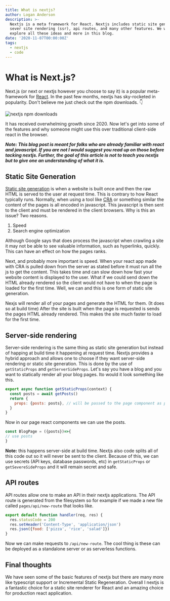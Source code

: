 ```yaml
---
title: What is nextjs?
author: Logan Anderson
description: >-
  Nextjs is a meta framework for React. Nextjs includes static site generation,
  sever site rendering (ssr), api routes, and many other features. We will
  explore all these ideas and more in this blog.  
date: '2020-11-07T00:00:00Z'
tags:
  - nextjs
  - code
---
```

# What is Next.js?

Next.js (or next or nextjs however you choose to say it) is a popular meta-framework for [React](https://reactjs.org/ "React "). In the past few months, nextjs has sky-rocketed in popularity. Don't believe me just check out the npm downloads.  👇

![nextjs npm downloads](https://i.imgur.com/YkIYzgy.png "Next cpm downloads")

It has received overwhelming growth since 2020.  Now let's get into some of the features and why someone might use this over traditional client-side react in the browser.

_**Note: This blog post is meant for folks who are already familiar with react and javascript. If you are not I would suggest you read up on those before tacking nextjs. Further, the goal of this article is not to teach you nextjs but to give one an understanding of what it is.**_

## Static Site Generation

[Static site generation](https://wsvincent.com/what-is-a-static-site-generator/#:\~:text=Static%20Site%20Generators%20are%20a,into%20static%20files%20for%20deployment.) is when a website is built once and then the raw HTML is served to the user at request time. This is contrary to how React typically runs. Normally, when using a tool like [CRA](https://reactjs.org/docs/create-a-new-react-app.html) or something similar the content of the pages is all encoded in javascript. This javascript is then sent to the client and must be rendered in the client browsers. Why is this an issue? Two reasons.

1. Speed
2. Search engine optimization

Although Google says that does process the javascript when crawling a site it may not be able to see valuable information, such as hyperlinks, quickly. This can have an effect on how the pages ranks.

Next, and probably more important is speed. When your react app made with CRA is pulled down from the server as stated before it must run all the js to get the content. This takes time and can slow down how fast your website content is displayed to the user. What if we could send down the HTML already rendered so the client would not have to when the page is loaded for the first time. Well, we can and this is one form of static site generation.

Nexjs will render all of your pages and generate the HTML for them. (It does so at build time) After the site is built when the page is requested is sends the pages HTML already rendered. This makes the site much faster to load for the first time.

## Server-side rendering

Server-side rendering is the same thing as static site generation but instead of happing at build time it happening at request time. Nextjs provides a hybrid approach and allows one to choose if they want server-side rendering or static site generation. This is done by the use of `getStaticProps` and `getServerSideProps`. Let's say you have a blog and you want to statically render all your blog pages. Ito would it look something like this.

```js
export async function getStaticProps(context) {
  const posts = await getPosts()
  return {
    props: {posts: posts}, // will be passed to the page component as props
  }
}
```

Now in our page react components we can use the posts.

```js
const BlogPage = ({posts})=>{
// use posts
}
```

**Note:** this happens server-side at build time. Nextjs also code splits all of this code out so it will never be sent to the client. Because of this, we can use secrets (API keys, database passwords, etc) in `getStaticProps` or `getSevereSideProps` and it will remain secret and safe.

## API routes

API routes allow one to make an API in their nextjs applications. The API route is generated from the filesystem so for example if we made a new file called `pages/api/new-route` that looks like.

```js
export default function handler(req, res) {
  res.statusCode = 200
  res.setHeader('Content-Type', 'application/json')
  res.json({food: ['pizza', 'rice', 'salad']})
}
```

Now we can make requests to `/api/new-route`. The cool thing is these can be deployed as a standalone server or as serverless functions.

## Final thoughts

We have seen some of the basic features of nextjs but there are many more like typescript support or Incremental Static Regeneration. Overall I nextjs is a fantastic choice for a static site renderer for React and an amazing choice for production react application.